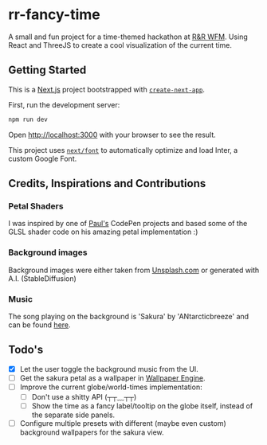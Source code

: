 # rr-fancy-time

A small and fun project for a time-themed hackathon at [R&R WFM](https://github.com/rr-wfm). Using React and ThreeJS to create a cool visualization of the current time.

## Getting Started

This is a [Next.js](https://nextjs.org/) project bootstrapped with [`create-next-app`](https://github.com/vercel/next.js/tree/canary/packages/create-next-app).

First, run the development server:

```bash
npm run dev
```

Open [http://localhost:3000](http://localhost:3000) with your browser to see the result.

This project uses [`next/font`](https://nextjs.org/docs/basic-features/font-optimization) to automatically optimize and load Inter, a custom Google Font.

## Credits, Inspirations and Contributions

### Petal Shaders

I was inspired by one of [Paul's](https://codepen.io/prisoner849) CodePen projects and based some of the GLSL shader code on his amazing petal implementation :)

### Background images

Background images were either taken from [Unsplash.com](https://unsplash.com/) or generated with A.I. (StableDiffusion)

### Music

The song playing on the background is 'Sakura' by 'ANtarcticbreeze' and can be found [here](https://soundcloud.com/musicformedia-1/sakura-inspirational-hip-hop-lo-fi-no-copyright-claims-music).

## Todo's

- [x] Let the user toggle the background music from the UI.
- [ ] Get the sakura petal as a wallpaper in [Wallpaper Engine](https://www.wallpaperengine.io/).
- [ ] Improve the current globe/world-times implementation:
  - [ ] Don't use a shitty API (┬┬﹏┬┬)
  - [ ] Show the time as a fancy label/tooltip on the globe itself, instead of the separate side panels.
- [ ] Configure multiple presets with different (maybe even custom) background wallpapers for the sakura view.

